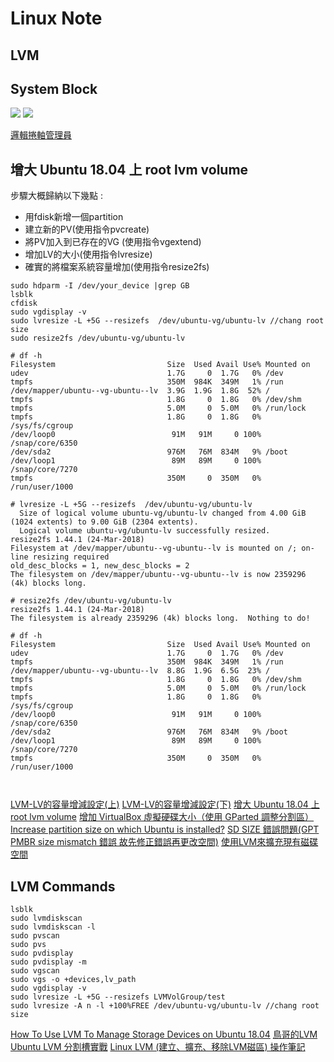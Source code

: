 Linux Note
=======




LVM
----------

System Block
----------

![](https://i1.wp.com/manjaro.site/wp-content/uploads/2017/08/lvm-on-ubuntu.png?zoom=1.5625&resize=678%2C381&ssl=1)
![](https://upload.wikimedia.org/wikipedia/commons/thumb/b/ba/LVM1.svg/500px-LVM1.svg.png)

[邏輯捲軸管理員](https://zh.wikipedia.org/wiki/%E9%82%8F%E8%BC%AF%E6%8D%B2%E8%BB%B8%E7%AE%A1%E7%90%86%E5%93%A1)

增大 Ubuntu 18.04 上 root lvm volume
----------
步驟大概歸納以下幾點 :

  * 用fdisk新增一個partition
  * 建立新的PV(使用指令pvcreate)
  * 將PV加入到已存在的VG (使用指令vgextend)
  * 增加LV的大小(使用指令lvresize)
  * 確實的將檔案系統容量增加(使用指令resize2fs)

```
sudo hdparm -I /dev/your_device |grep GB
lsblk
cfdisk
sudo vgdisplay -v
sudo lvresize -L +5G --resizefs  /dev/ubuntu-vg/ubuntu-lv //chang root size
sudo resize2fs /dev/ubuntu-vg/ubuntu-lv

# df -h
Filesystem                         Size  Used Avail Use% Mounted on
udev                               1.7G     0  1.7G   0% /dev
tmpfs                              350M  984K  349M   1% /run
/dev/mapper/ubuntu--vg-ubuntu--lv  3.9G  1.9G  1.8G  52% /
tmpfs                              1.8G     0  1.8G   0% /dev/shm
tmpfs                              5.0M     0  5.0M   0% /run/lock
tmpfs                              1.8G     0  1.8G   0% /sys/fs/cgroup
/dev/loop0                          91M   91M     0 100% /snap/core/6350
/dev/sda2                          976M   76M  834M   9% /boot
/dev/loop1                          89M   89M     0 100% /snap/core/7270
tmpfs                              350M     0  350M   0% /run/user/1000

# lvresize -L +5G --resizefs  /dev/ubuntu-vg/ubuntu-lv
  Size of logical volume ubuntu-vg/ubuntu-lv changed from 4.00 GiB (1024 extents) to 9.00 GiB (2304 extents).
  Logical volume ubuntu-vg/ubuntu-lv successfully resized.
resize2fs 1.44.1 (24-Mar-2018)
Filesystem at /dev/mapper/ubuntu--vg-ubuntu--lv is mounted on /; on-line resizing required
old_desc_blocks = 1, new_desc_blocks = 2
The filesystem on /dev/mapper/ubuntu--vg-ubuntu--lv is now 2359296 (4k) blocks long.

# resize2fs /dev/ubuntu-vg/ubuntu-lv
resize2fs 1.44.1 (24-Mar-2018)
The filesystem is already 2359296 (4k) blocks long.  Nothing to do!

# df -h
Filesystem                         Size  Used Avail Use% Mounted on
udev                               1.7G     0  1.7G   0% /dev
tmpfs                              350M  984K  349M   1% /run
/dev/mapper/ubuntu--vg-ubuntu--lv  8.8G  1.9G  6.5G  23% /
tmpfs                              1.8G     0  1.8G   0% /dev/shm
tmpfs                              5.0M     0  5.0M   0% /run/lock
tmpfs                              1.8G     0  1.8G   0% /sys/fs/cgroup
/dev/loop0                          91M   91M     0 100% /snap/core/6350
/dev/sda2                          976M   76M  834M   9% /boot
/dev/loop1                          89M   89M     0 100% /snap/core/7270
tmpfs                              350M     0  350M   0% /run/user/1000



```

[LVM-LV的容量增減設定(上)](https://ithelp.ithome.com.tw/articles/10081243)
[LVM-LV的容量增減設定(下)](https://ithelp.ithome.com.tw/articles/10081251)
[增大 Ubuntu 18.04 上 root lvm volume](https://blog.moa.tw/2018/12/ubuntu-1804-root-lvm-volume.html)
[增加 VirtualBox 虛擬硬碟大小（使用 GParted 調整分割區）](https://blog.gtwang.org/virtualization/resize-virtualbox-disk-image-manipulate-vdi/)
[Increase partition size on which Ubuntu is installed?](https://askubuntu.com/questions/116351/increase-partition-size-on-which-ubuntu-is-installed)
[SD SIZE 錯誤問題(GPT PMBR size mismatch 錯誤 故先修正錯誤再更改空間)](https://b8807053.pixnet.net/blog/post/348558754-sd-size-%E9%8C%AF%E8%AA%A4%E5%95%8F%E9%A1%8C)
[使用LVM來擴充現有磁碟空間](https://blog.xuite.net/a851401/blog/54020537-%E4%BD%BF%E7%94%A8LVM%E4%BE%86%E6%93%B4%E5%85%85%E7%8F%BE%E6%9C%89%E7%A3%81%E7%A2%9F%E7%A9%BA%E9%96%93+Extends+existing+LV+using+LVM+)


LVM Commands
----------
```
lsblk
sudo lvmdiskscan
sudo lvmdiskscan -l
sudo pvscan
sudo pvs
sudo pvdisplay
sudo pvdisplay -m
sudo vgscan
sudo vgs -o +devices,lv_path
sudo vgdisplay -v
sudo lvresize -L +5G --resizefs LVMVolGroup/test
sudo lvresize -A n -l +100%FREE /dev/ubuntu-vg/ubuntu-lv //chang root size
```


[How To Use LVM To Manage Storage Devices on Ubuntu 18.04](https://www.digitalocean.com/community/tutorials/how-to-use-lvm-to-manage-storage-devices-on-ubuntu-18-04)
[鳥哥的LVM](http://linux.vbird.org/linux_basic/0420quota.php#lvm)
[Ubuntu LVM 分割槽實戰](https://www.itread01.com/content/1549130614.html)
[Linux LVM (建立、擴充、移除LVM磁區) 操作筆記](https://sc8log.blogspot.com/2017/03/linux-lvm-lvm.html)

